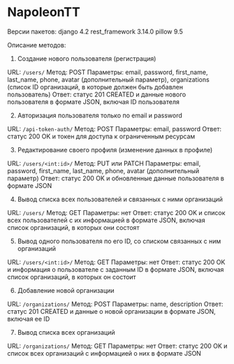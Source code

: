 ﻿# NapoleonTT
Версии пакетов:
django 4.2
rest_framework 3.14.0
pillow 9.5
 
Описание методов:

1) Создание нового пользователя (регистрация)

URL: `/users/`
Метод: POST
Параметры: email, password, first_name, last_name, phone, avatar (дополнительный параметр), organizations (список ID организаций, в которые должен быть добавлен пользователь)
Ответ: статус 201 CREATED и данные нового пользователя в формате JSON, включая ID пользователя

2) Авторизация пользователя только по email и password

URL: `/api-token-auth/`
Метод: POST
Параметры: email, password
Ответ: статус 200 OK и токен для доступа к ограниченным ресурсам

3) Редактирование своего профиля (изменение данных в профиле)

URL: `/users/<int:id>/`
Метод: PUT или PATCH
Параметры: email, password, first_name, last_name, phone, avatar (дополнительный параметр)
Ответ: статус 200 OK и обновленные данные пользователя в формате JSON

4) Вывод списка всех пользователей и связанных с ними организаций

URL: `/users/`
Метод: GET
Параметры: нет
Ответ: статус 200 OK и список всех пользователей с их информацией в формате JSON, включая список организаций, в которых они состоят

5) Вывод одного пользователя по его ID, со списком связанных с ним организаций

URL: `/users/<int:id>/`
Метод: GET
Параметры: нет
Ответ: статус 200 OK и информация о пользователе с заданным ID в формате JSON, включая список организаций, в которых он состоит

6) Добавление новой организации

URL: `/organizations/`
Метод: POST
Параметры: name, description
Ответ: статус 201 CREATED и данные о новой организации в формате JSON, включая ее ID

7) Вывод списка всех организаций

URL: `/organizations/`
Метод: GET
Параметры: нет
Ответ: статус 200 OK и список всех организаций с информацией о них в формате JSON
